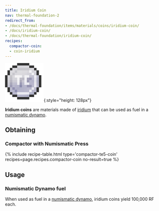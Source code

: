 ```yaml
---
title: Iridium Coin
nav: thermal-foundation-2
redirect_from:
- /docs/thermal-foundation/items/materials/coins/iridium-coin/
- /docs/iridium-coin/
- /docs/thermal-foundation/iridium-coin/
recipes:
  compactor-coin:
  - coin-iridium
---
```


![Iridium coin](/assets/images/thermal-foundation-2/coin-iridium.png){:style="height: 128px"}


**Iridium coins** are materials made of [iridium](/docs/thermal-foundation-2/iridium-ingot/) that can
be used as fuel in a [numismatic dynamo](/docs/thermal-expansion-5/numismatic-dynamo/).


Obtaining
---------

### Compactor with Numismatic Press
{% include recipe-table.html type='compactor-te5-coin' recipes=page.recipes.compactor-coin no-result=true %}


Usage
-----

### Numismatic Dynamo fuel
When used as fuel in a [numismatic dynamo](/docs/thermal-expansion-5/numismatic-dynamo/), iridium
coins yield 100,000 RF each.
